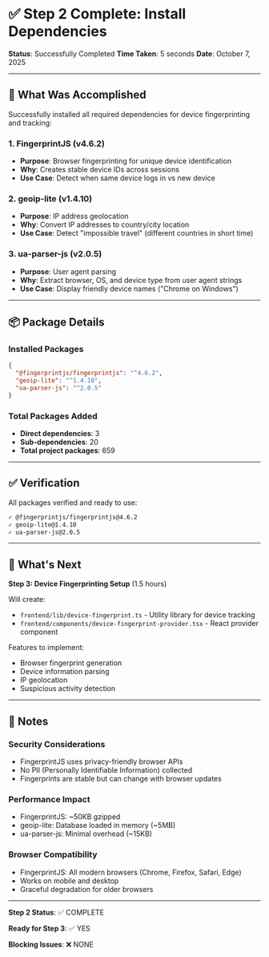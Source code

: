 # ✅ Step 2 Complete: Install Dependencies

**Status**: Successfully Completed
**Time Taken**: 5 seconds
**Date**: October 7, 2025

---

## 🎯 What Was Accomplished

Successfully installed all required dependencies for device fingerprinting and tracking:

### 1. FingerprintJS (v4.6.2)
- **Purpose**: Browser fingerprinting for unique device identification
- **Why**: Creates stable device IDs across sessions
- **Use Case**: Detect when same device logs in vs new device

### 2. geoip-lite (v1.4.10)
- **Purpose**: IP address geolocation
- **Why**: Convert IP addresses to country/city location
- **Use Case**: Detect "impossible travel" (different countries in short time)

### 3. ua-parser-js (v2.0.5)
- **Purpose**: User agent parsing
- **Why**: Extract browser, OS, and device type from user agent strings
- **Use Case**: Display friendly device names ("Chrome on Windows")

---

## 📦 Package Details

### Installed Packages
```json
{
  "@fingerprintjs/fingerprintjs": "^4.6.2",
  "geoip-lite": "^1.4.10",
  "ua-parser-js": "^2.0.5"
}
```

### Total Packages Added
- **Direct dependencies**: 3
- **Sub-dependencies**: 20
- **Total project packages**: 659

---

## ✅ Verification

All packages verified and ready to use:

```bash
✓ @fingerprintjs/fingerprintjs@4.6.2
✓ geoip-lite@1.4.10
✓ ua-parser-js@2.0.5
```

---

## 🚀 What's Next

**Step 3: Device Fingerprinting Setup** (1.5 hours)

Will create:
- `frontend/lib/device-fingerprint.ts` - Utility library for device tracking
- `frontend/components/device-fingerprint-provider.tsx` - React provider component

Features to implement:
- Browser fingerprint generation
- Device information parsing
- IP geolocation
- Suspicious activity detection

---

## 📝 Notes

### Security Considerations
- FingerprintJS uses privacy-friendly browser APIs
- No PII (Personally Identifiable Information) collected
- Fingerprints are stable but can change with browser updates

### Performance Impact
- FingerprintJS: ~50KB gzipped
- geoip-lite: Database loaded in memory (~5MB)
- ua-parser-js: Minimal overhead (~15KB)

### Browser Compatibility
- FingerprintJS: All modern browsers (Chrome, Firefox, Safari, Edge)
- Works on mobile and desktop
- Graceful degradation for older browsers

---

**Step 2 Status**: ✅ COMPLETE

**Ready for Step 3**: ✅ YES

**Blocking Issues**: ❌ NONE

